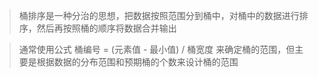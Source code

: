 
>桶排序是一种分治的思想，把数据按照范围分到桶中，对桶中的数据进行排序，然后再按照桶的顺序将数据合并输出

>通常使用公式 桶编号 = (元素值 - 最小值) / 桶宽度 来确定桶的范围，但主要是根据数据的分布范围和预期桶的个数来设计桶的范围

```java

```